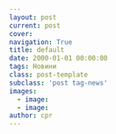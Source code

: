 ```yaml
---
layout: post
current: post
cover:
navigation: True
title: default
date: 2000-01-01 00:00:00
tags: Новини
class: post-template
subclass: 'post tag-news'
images:
  - image:
  - image:
author: cpr
---
```


